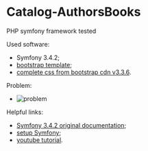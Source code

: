 # Catalog-AuthorsBooks
PHP symfony framework tested

Used software:
- Symfony 3.4.2;
- [bootstrap template](https://getbootstrap.com/docs/3.3/examples/starter-template/);
- [complete css from bootstrap cdn v3.3.6](https://www.bootstrapcdn.com/).

Problem:
- ![problem](https://github.com/fedy95/Catalog-AuthorsBooks/blob/master/_UML-Diagrams/UseCase%20(detailed).jpg)

Helpful links:
- [Symfony 3.4.2 original documentation](https://symfony.com/doc/3.4/index.html);
- [setup Symfony](https://symfony.com/doc/3.4/setup.html);
- [youtube tutorial](https://www.youtube.com/watch?v=HchMW8EhWPU).
